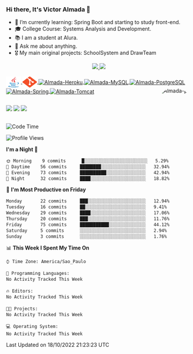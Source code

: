 ### Hi there, It's Victor Almada 👋


- 🌱 I’m currently learning: Spring Boot and starting to study front-end.
- 🎓 College Course: Systems Analysis and Development.
- 📚  I am a student at Alura.
- 💬 Ask me about anything.
- 🎖 My main original projects: SchoolSystem and DrawTeam


<div align="center">
  <a href="https://github.com/Almadavic">
  <img height="180em" src="https://github-readme-stats.vercel.app/api?username=Almadavic&show_icons=true&theme=dracula&include_all_commits=true&count_private=true"/>
  <img height="180em" src="https://github-readme-stats.vercel.app/api/top-langs/?username=Almadavic&layout=compact&langs_count=7&theme=dracula"/>
</div>
<div style="display: inline_block"><br>
  <img align="center" alt="Almada-Java" height="30" width="40" src="https://raw.githubusercontent.com/devicons/devicon/master/icons/java/java-original.svg">
  <img align="center" alt="Almada-Git" height="30" width="40" src="https://raw.githubusercontent.com/devicons/devicon/master/icons/git/git-original.svg">
  <img align="center" alt="Almada-Heroku" height="30" width="40" src="https://cdn.jsdelivr.net/gh/devicons/devicon/icons/heroku/heroku-plain-wordmark.svg" />             
  <img align="center" alt="Almada-MySQL" height="30" width="40" src="https://cdn.jsdelivr.net/gh/devicons/devicon/icons/mysql/mysql-original-wordmark.svg" />
  <img align="center" alt="Almada-PostgreSQL" height="30" width="40" src="https://cdn.jsdelivr.net/gh/devicons/devicon/icons/postgresql/postgresql-plain-wordmark.svg" />
  <img align="center" alt="Almada-Spring" height="30" width="40" src="https://cdn.jsdelivr.net/gh/devicons/devicon/icons/spring/spring-original-wordmark.svg" />
  <img align="center" alt="Almada-Tomcat" height="30" width="40" src="https://cdn.jsdelivr.net/gh/devicons/devicon/icons/tomcat/tomcat-original-wordmark.svg" />
  <img align="right" alt="Almada-pic" height="150" style="border-radius:50px;" src="https://user-images.githubusercontent.com/85299065/185514627-94fcf387-edc6-4c24-88f1-b4873ccd49e9.png">
</div>
  
  ##
 
<div> 
  <a href="https://www.youtube.com/channel/UCUrcUNA90M_ZqLEcQxd3UNA" target="_blank"><img src="https://img.shields.io/badge/YouTube-FF0000?style=for-the-badge&logo=youtube&logoColor=white" target="_blank"></a>
 <a href = "mailto:almadavic@live.com"><img src="https://img.shields.io/badge/-Gmail-%23333?style=for-the-badge&logo=gmail&logoColor=white" target="_blank"></a>
  <a href="https://www.linkedin.com/in/victoralmada/" target="_blank"><img src="https://img.shields.io/badge/-LinkedIn-%230077B5?style=for-the-badge&logo=linkedin&logoColor=white" target="_blank"></a> 
</div>

##

<!--START_SECTION:waka-->
![Code Time](http://img.shields.io/badge/Code%20Time-112%20hrs%2055%20mins-blue)

![Profile Views](http://img.shields.io/badge/Profile%20Views-4-blue)

**I'm a Night 🦉** 

```text
🌞 Morning    9 commits      █░░░░░░░░░░░░░░░░░░░░░░░░   5.29% 
🌆 Daytime    56 commits     ████████░░░░░░░░░░░░░░░░░   32.94% 
🌃 Evening    73 commits     ██████████░░░░░░░░░░░░░░░   42.94% 
🌙 Night      32 commits     ████░░░░░░░░░░░░░░░░░░░░░   18.82%

```
📅 **I'm Most Productive on Friday** 

```text
Monday       22 commits     ███░░░░░░░░░░░░░░░░░░░░░░   12.94% 
Tuesday      16 commits     ██░░░░░░░░░░░░░░░░░░░░░░░   9.41% 
Wednesday    29 commits     ████░░░░░░░░░░░░░░░░░░░░░   17.06% 
Thursday     20 commits     ███░░░░░░░░░░░░░░░░░░░░░░   11.76% 
Friday       75 commits     ███████████░░░░░░░░░░░░░░   44.12% 
Saturday     5 commits      ░░░░░░░░░░░░░░░░░░░░░░░░░   2.94% 
Sunday       3 commits      ░░░░░░░░░░░░░░░░░░░░░░░░░   1.76%

```


📊 **This Week I Spent My Time On** 

```text
⌚︎ Time Zone: America/Sao_Paulo

💬 Programming Languages: 
No Activity Tracked This Week

🔥 Editors: 
No Activity Tracked This Week

🐱‍💻 Projects: 
No Activity Tracked This Week

💻 Operating System: 
No Activity Tracked This Week

```


 Last Updated on 18/10/2022 21:23:23 UTC
<!--END_SECTION:waka-->
